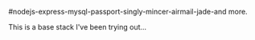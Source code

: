 #nodejs-express-mysql-passport-singly-mincer-airmail-jade-and more.

This is a base stack I've been trying out...

